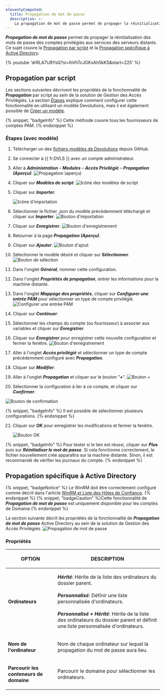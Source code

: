 ```yaml
---
eleventyComputed:
  title: Propagation de mot de passe
  description: >-
    La propagation de mot de passe permet de propager la réinitialisation des mots de passe des comptes privilégiés aux services des serveurs distants.
---
```

***Propagation de mot de passe*** permet de propager la réinitialisation des mots de passe des comptes privilégiés aux services des serveurs distants. Ce sujet couvre la [Propagation par script](#propagation-par-script) et la [Propagation spécifique à Active Directory](#propagation-specifique-a-active-directory).

{% youtube 'drRLA7U8YsQ?si=ihVhTcJOKxAh5kKS&amp;start=225' %}

## Propagation par script

Les sections suivantes décrivent les propriétés de la fonctionnalité de ***Propagation*** par script au sein de la solution de Gestion des Accès Privilégiés. La section [Étapes](#etapes-avec-modele) explique comment configurer cette fonctionnalité en utilisant un modèle Devolutions, mais il est également possible de [Créer un modèle](#creer-un-modele-powershell).

{% snippet, "badgeInfo" %}
Cette méthode couvre tous les fournisseurs de comptes PAM.
{% endsnippet %}

### Étapes (avec modèle)

1. Télécharger un des [fichiers modèles de Devolutions](https://github.com/Devolutions/PAM-Providers/tree/master/Propagation-Scripts) depuis GitHub.
2. Se connecter à {{ fr.DVLS }} avec un compte administrateur.
3. Aller à ***Administration*** – ***Modules*** – ***Accès Privilégié*** – ***Propagation (Aperçu)***. ![Propagation (aperçu)](https://cdnweb.devolutions.net/docs/DVLS4054_2024_2.png "Propagation &#40;aperçu&#41;")
4. Cliquer sur ***Modèles de script***. ![Icône des modèles de script](https://cdnweb.devolutions.net/docs/DVLS4042_2024_2.png "Icône des modèles de script")
5. Cliquer sur ***Importer***.

   ![Icône d'importation](https://cdnweb.devolutions.net/docs/DVLS4043_2024_2.png "Icône d'importation")

6. Sélectionner le fichier .json du modèle précédemment téléchargé et cliquer sur ***Importer***. ![Bouton d'importation](https://cdnweb.devolutions.net/docs/docs_en_kb_KB0099.png "Bouton d'importation")
7. Cliquer sur ***Enregistrer***. ![Bouton d'enregistrement](https://cdnweb.devolutions.net/docs/docs_en_kb_KB0100.png "Bouton d'enregistrement")
8. Retourner à la page ***Propagation (Aperçu)***.
9. Cliquer sur ***Ajouter***. ![Bouton d'ajout](https://cdnweb.devolutions.net/docs/DVLS4049_2024_2.png "Bouton d'ajout")
10. Sélectionner le modèle désiré et cliquer sur ***Sélectionner***. ![Bouton de sélection](https://cdnweb.devolutions.net/docs/DVLS4055_2024_2.png "Bouton de sélection")
11. Dans l'onglet ***Général***, nommer cette configuration.
12. Dans l'onglet ***Propriétés de propagation***, entrer les informations pour la machine distante.
13. Dans l'onglet ***Mappage des propriétés***, cliquer sur ***Configurer une entrée PAM*** pour sélectionner un type de compte privilégié. ![Configurer une entrée PAM](https://cdnweb.devolutions.net/docs/docs_en_kb_KB0103.png "Configurer une entrée PAM")
14. Cliquer sur ***Continuer***.
15. Sélectionner les champs du compte (ou fournisseur) à associer aux variables et cliquer sur ***Enregistrer***.
16. Cliquer sur ***Enregistrer*** pour enregistrer cette nouvelle configuration et fermer la fenêtre. ![Bouton d'enregistrement](https://cdnweb.devolutions.net/docs/docs_en_kb_KB0104.png "Bouton d'enregistrement")
17. Aller à l'onglet ***Accès privilégié*** et sélectionner un type de compte précédemment configuré avec ***Propagation***.
18. Cliquer sur ***Modifier***.
19. Aller à l'onglet ***Propagation*** et cliquer sur le bouton "***\+***". ![Bouton +](https://cdnweb.devolutions.net/docs/docs_en_kb_KB0105.png "Bouton +")
20. Sélectionner la configuration à lier à ce compte, et cliquer sur ***Confirmer***.

   

  ![Bouton de confirmation](https://cdnweb.devolutions.net/docs/docs_en_kb_KB0106.png "Bouton de confirmation")

  

{% snippet, "badgeInfo" %}
Il est possible de sélectionner plusieurs configurations.
{% endsnippet %}

21. Cliquer sur ***OK*** pour enregistrer les modifications et fermer la fenêtre.

    ![Bouton OK](https://cdnweb.devolutions.net/docs/docs_en_kb_KB0107.png "Bouton OK")

{% snippet, "badgeInfo" %}
Pour tester si le lien est réussi, cliquer sur ***Plus*** puis sur ***Réinitialiser le mot de passe***. Si cela fonctionne correctement, le fichier nouvellement créé apparaîtra sur la machine distante. Sinon, il est recommandé de vérifier les journaux du compte.
{% endsnippet %}

## Propagation spécifique à Active Directory

{% snippet, "badgeNotice" %}
Le WinRM doit être correctement configuré comme décrit dans l'article [WinRM et Liste des Hôtes de Confiance](/server/kb/how-to-articles/winrm-trustedhostslist/).
{% endsnippet %} {% snippet, "badgeCaution" %}Cette fonctionnalité de ***Propagation de mot de passe*** est uniquement disponible pour les comptes de Domaine.{% endsnippet %}

La section suivante décrit les propriétés de la fonctionnalité de ***Propagation de mot de passe*** Active Directory au sein de la solution de Gestion des Accès Privilégiés. ![Propagation de mot de passe](https://cdnweb.devolutions.net/docs/docs_en_server_ServerOp8174.png "Propagation de mot de passe")

### Propriétés

<table><thead><tr><th><p>OPTION</p></th><th><p>DESCRIPTION</p></th></tr></thead><tbody><tr><td><p><strong>Ordinateurs</strong></p></td><td><p><em><strong>Hérité</strong></em>: Hérite de la liste des ordinateurs du dossier parent.<br /><br /><em><strong>Personnalisé</strong></em>: Définir une liste personnalisée d'ordinateurs.<br /><br /><em><strong>Personnalisé + Hérité</strong></em>: Hérite de la liste des ordinateurs du dossier parent et définit une liste personnalisée d'ordinateurs.</p></td></tr><tr><td><p><strong>Nom de l'ordinateur</strong></p></td><td><p>Nom de chaque ordinateur sur lequel la propagation du mot de passe aura lieu.</p></td></tr><tr><td><p><strong>Parcourir les conteneurs de domaine</strong></p></td><td><p>Parcourir le domaine pour sélectionner les ordinateurs.</p></td></tr></tbody></table>
